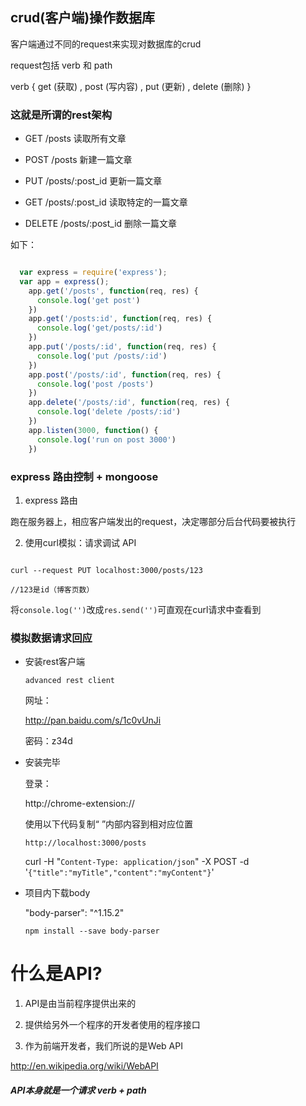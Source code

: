 ## crud(客户端)操作数据库


  客户端通过不同的request来实现对数据库的crud

  request包括 verb 和 path

  verb { get (获取) , post (写内容) , put (更新) , delete (删除) }


  ### 这就是所谓的rest架构


  - GET /posts      读取所有文章

  - POST /posts     新建一篇文章

  - PUT /posts/:post_id    更新一篇文章

  - GET /posts/:post_id    读取特定的一篇文章

  - DELETE /posts/:post_id    删除一篇文章


  如下：

  ```js

    var express = require('express');
    var app = express();
      app.get('/posts', function(req, res) {
        console.log('get post')
      })
      app.get('/posts:id', function(req, res) {
        console.log('get/posts/:id')
      })
      app.put('/posts/:id', function(req, res) {
        console.log('put /posts/:id')
      })
      app.post('/posts/:id', function(req, res) {
        console.log('post /posts')
      })
      app.delete('/posts/:id', function(req, res) {
        console.log('delete /posts/:id')
      })
      app.listen(3000, function() {
        console.log('run on post 3000')
      })

  ```


  ### express 路由控制  +  mongoose

  1. express 路由

  跑在服务器上，相应客户端发出的request，决定哪部分后台代码要被执行


  2. 使用curl模拟：请求调试 API

  ```

  curl --request PUT localhost:3000/posts/123

  ```

    //123是id（博客页数）

  将``console.log('')``改成``res.send('')``可直观在curl请求中查看到



### 模拟数据请求回应

- 安装rest客户端

  ```
  advanced rest client
  ```

  网址：

    http://pan.baidu.com/s/1c0vUnJi

    密码：z34d

- 安装完毕

  登录：

    http://chrome-extension://

  使用以下代码复制“ ”内部内容到相对应位置

  ```
  http://localhost:3000/posts
  ```
  curl -H "```Content-Type: application/json```" -X POST -d
  '```{"title":"myTitle","content":"myContent"}```'

- 项目内下载body

  "body-parser": "^1.15.2"

  ```
  npm install --save body-parser
  ```



# 什么是API?

1. API是由当前程序提供出来的

2. 提供给另外一个程序的开发者使用的程序接口

3. 作为前端开发者，我们所说的是Web API

  http://en.wikipedia.org/wiki/WebAPI

 ##### API本身就是一个请求   verb + path
